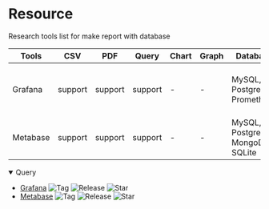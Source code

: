 # Resource

Research tools list for make report with database

|Tools|CSV|PDF|Query|Chart|Graph|Database|Comment|
|-|-|-|-|-|-|-|-|
|Grafana|support|support|support|-|-|MySQL, Postgres, Prometheus|Realtime + Data Visualiztion + Monitoring|
|Metabase|support|support|support|-|-|MySQL, Postgres, MongoDB, SQLite|Simple|


<details open>
    <summary>Query</summary>
    
   - [Grafana](https://github.com/grafana/grafana)  ![Tag](https://img.shields.io/github/v/tag/grafana/grafana) ![Release](https://img.shields.io/github/v/release/grafana/grafana) ![Star](https://img.shields.io/github/stars/grafana/grafana)
   - [Metabase](https://github.com/metabase/metabase)  ![Tag](https://img.shields.io/github/v/tag/metabase/metabase) ![Release](https://img.shields.io/github/v/release/metabase/metabase) ![Star](https://img.shields.io/github/stars/metabase/metabase)
</details>
